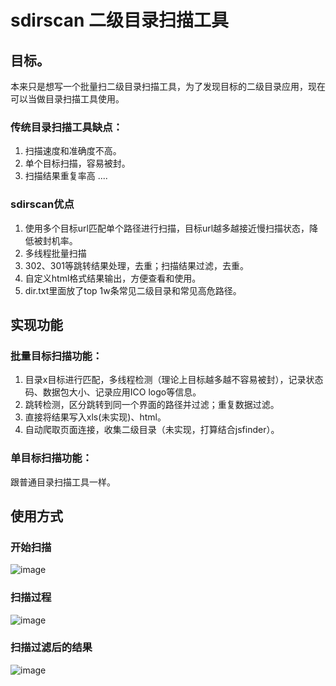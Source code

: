 # sdirscan 二级目录扫描工具
## 目标。
本来只是想写一个批量扫二级目录扫描工具，为了发现目标的二级目录应用，现在可以当做目录扫描工具使用。
### 传统目录扫描工具缺点：
1. 扫描速度和准确度不高。
2. 单个目标扫描，容易被封。
3. 扫描结果重复率高
....
### sdirscan优点
1. 使用多个目标url匹配单个路径进行扫描，目标url越多越接近慢扫描状态，降低被封机率。
2. 多线程批量扫描
3. 302、301等跳转结果处理，去重；扫描结果过滤，去重。
4. 自定义html格式结果输出，方便查看和使用。
5. dir.txt里面放了top 1w条常见二级目录和常见高危路径。
## 实现功能
### 批量目标扫描功能：
1. 目录x目标进行匹配，多线程检测（理论上目标越多越不容易被封），记录状态码、数据包大小、记录应用ICO logo等信息。
2. 跳转检测，区分跳转到同一个界面的路径并过滤；重复数据过滤。
3. 直接将结果写入xls(未实现)、html。
4. 自动爬取页面连接，收集二级目录（未实现，打算结合jsfinder）。

### 单目标扫描功能：
跟普通目录扫描工具一样。


## 使用方式
### 开始扫描
![image](https://user-images.githubusercontent.com/24539434/134306159-cb80a3f5-7375-417c-a64c-f1ea0c878522.png)
### 扫描过程
![image](https://user-images.githubusercontent.com/24539434/134306948-a34d78e0-155d-411c-8bc9-0ad28de25aa6.png)
### 扫描过滤后的结果
![image](https://user-images.githubusercontent.com/24539434/134306598-77d735e4-769b-43a7-85f3-13dfb314bf6e.png)


